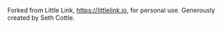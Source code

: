 Forked from Little Link, https://littlelink.io, for personal use.
Generously created by Seth Cottle.
